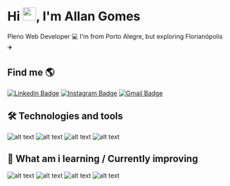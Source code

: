 <h1 align="left">Hi <img src="https://raw.githubusercontent.com/kaueMarques/kaueMarques/master/hi.gif" height="30px">, I'm Allan Gomes</h1>

Pleno Web Developer :computer:
I'm from Porto Alegre, but exploring Florianópolis ✈️

## Find me 🌎

[![Linkedin Badge](https://img.shields.io/badge/Linkedin-blue?style=flat-square&logo=Linkedin&logoColor=white&link=https://www.linkedin.com/in/allanrsgomes)](https://www.linkedin.com/in/allanrsgomes)
[![Instagram Badge](https://img.shields.io/badge/Instagram-blue?style=flat-square&logo=Instagram&logoColor=white&link=https://www.instagram.com/allanrsgomes/)](https://www.instagram.com/allanrsgomes)
[![Gmail Badge](https://img.shields.io/badge/Gmail-c14438?style=flat-square&logo=Gmail&logoColor=white&link=mailto:allanhouse2011@gmail.com)](mailto:allanhouse2011@gmail.com)

## 🛠 Technologies and tools

![alt text](https://img.shields.io/badge/HTML5-E34F26?style=for-the-badge&logo=html5&logoColor=white) 
![alt text](https://img.shields.io/badge/CSS3-1572B6?style=for-the-badge&logo=css3&logoColor=white) 
![alt text](https://img.shields.io/badge/JavaScript-F7DF1E?style=for-the-badge&logo=javascript&logoColor=black) 
![alt text](https://img.shields.io/badge/Git-E34F26?style=for-the-badge&logo=git&logoColor=white)

## 📖 What am i learning / Currently improving

![alt text](https://img.shields.io/badge/Node.Js-3CB371?style=for-the-badge&logo=node.js&logoColor=white)
![alt text](https://img.shields.io/badge/TypeScript-1572B6?style=for-the-badge&logo=typescript&logoColor=white)
![alt text](https://img.shields.io/badge/React-1572B6?style=for-the-badge&logo=react&logoColor=white)
![alt text](https://img.shields.io/badge/Next.JS-000000?style=for-the-badge&logo=next.js&logoColor=white)
